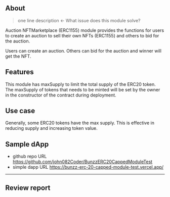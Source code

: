 ## About
> one line description ← What issue does this module solve?

Auction NFTMarketplace (ERC1155) module provides the functions for users to create an auction to sell their own NFTs (ERC1155) and others to bid for the auction.

Users can create an auction. Others can bid for the auction and winner will get the NFT.

## Features

This module has maxSupply to limit the total supply of the ERC20 token.
The maxSupply of tokens that needs to be minted will be set by the owner in the constructor of the contract during deployment.

## Use case

Generally, some ERC20 tokens have the max supply. This is effective in reducing supply and increasing token value.

## Sample dApp
- github repo URL
    https://github.com/john082Coder/BunzzERC20CappedModuleTest
- simple dapp URL
    https://bunzz-erc-20-capped-module-test.vercel.app/

---
## Review report
